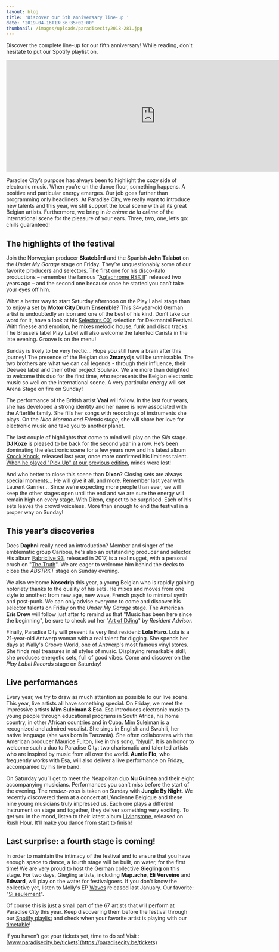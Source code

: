 ```yaml
---
layout: blog
title: 'Discover our 5th anniversary line-up '
date: '2019-04-16T13:36:35+02:00'
thumbnail: /images/uploads/paradisecity2018-281.jpg
---
```

Discover the complete line-up for our fifth anniversary!
While reading, don't hesitate to put our Spotify playlist on.

<iframe src="https://open.spotify.com/embed/user/paradisecityfestival/playlist/0Bi3SbSebLcjScrqncVGhk" width="800" height="300" frameborder="0" allowtransparency="true" allow="encrypted-media"></iframe>

Paradise City’s purpose has always been to highlight the cozy side of electronic music. When you’re on the dance floor, something happens. A positive and particular energy emerges. Our job goes further than programming only headliners. At Paradise City, we really want to introduce new talents and this year, we still support the local scene with all its great Belgian artists. Furthermore, we bring in _la crème de la crème_ of the international scene for the pleasure of your ears. Three, two, one, let’s go: chills guaranteed!

## The highlights of the festival

Join the Norwegian producer **Skatebård** and the Spanish **John Talabot** on the _Under My Garage_ stage on Friday. They’re unquestionably some of our favorite producers and selectors. The first one for his disco-italo productions – remember the famous "[Agfachrome RSX II](https://www.youtube.com/watch?v=3sUHyatLKx0)" released two years ago – and the second one because once he started you can’t take your eyes off him. 

What a better way to start Saturday afternoon on the Play Label stage than to enjoy a set by **Motor City Drum Ensemble**? This 34-year-old German artist is undoubtedly an icon and one of the best of his kind. Don’t take our word for it, have a look at his [Selectors 001](https://open.spotify.com/album/5amaRDDgmwbAOxhF8ey0lD?si=Z0ChYQrWRUaAl5KI1cwdYQ) selection for Dekmantel Festival. With finesse and emotion, he mixes melodic house, funk and disco tracks. The Brussels label Play Label will also welcome the talented Carista in the late evening. Groove is on the menu! 

Sunday is likely to be very hectic... Hope you still have a brain after this journey! The presence of the Belgian duo **2manydjs** will be unmissable. The two brothers are what we can call legends - through their influence, their Deewee label and their other project Soulwax. We are more than delighted to welcome this duo for the first time, who represents the Belgian electronic music so well on the international scene. A very particular energy will set Arena Stage on fire on Sunday!

The performance of the British artist **Vaal** will follow. In the last four years, she has developed a strong identity and her name is now associated with the Afterlife family. She fills her songs with recordings of instruments she plays. On the _Nico Morano and Friends stage_, she will share her love for electronic music and take you to another planet.

The last couple of highlights that come to mind will play on the _Silo_ stage. **DJ Koze** is pleased to be back for the second year in a row. He’s been dominating the electronic scene for a few years now and his latest album [Knock Knock](https://open.spotify.com/album/0sT4nyNxsvGNQr1O8OR83O?si=OoNzZ7XwQaO_PvLzJDoyKQ), released last year, once more confirmed his limitless talent. [When he played "Pick Up" at our previous edition](https://www.facebook.com/paradisecityfestival/videos/vl.597835734036088/2073334252931471/?type=1), minds were lost! 

And who better to close this scene than **Dixon**? Closing sets are always special moments… He will give it all, and more. Remember last year with Laurent Garnier... Since we’re expecting more people than ever, we will keep the other stages open until the end and we are sure the energy will remain high on every stage. With Dixon, expect to be surprised. Each of his sets leaves the crowd voiceless. More than enough to end the festival in a proper way on Sunday!

## This year’s discoveries

Does **Daphni** really need an introduction? Member and singer of the emblematic group Caribou, he's also an outstanding producer and selector. His album [Fabriclive 93](https://www.youtube.com/playlist?list=PLOkKqTdiv7GYvBXn9i1-Ex7VLI5SMCGNI), released in 2017, is a real nugget, with a personal crush on "[The Truth](https://www.youtube.com/watch?v=KziYeWuR06c)". We are eager to welcome him behind the decks to close the _ABSTRKT_ stage on Sunday evening.

We also welcome **Nosedrip** this year, a young Belgian who is rapidly gaining notoriety thanks to the quality of his sets. He mixes and moves from one style to another: from new age, new wave, French psych to minimal synth and post-punk. We can only advise everyone to come and discover his selector talents on Friday on the _Under My Garage_ stage. The American **Eris Drew** will follow just after to remind us that "Music has been here since the beginning", be sure to check out her "[Art of DJing](https://www.residentadvisor.net/features/3352)" by _Resident Advisor._

Finally, Paradise City will present its very first resident: **Lola Haro**. Lola is a 21-year-old  Antwerp woman with a real talent for digging. She spends her days at Wally's Groove World, one of Antwerp's most famous vinyl stores. She finds real treasures in all styles of music. Displaying remarkable skill, she produces energetic sets, full of good vibes. Come and discover on the _Play Label Records_ stage on Saturday!

## Live performances

Every year, we try to draw as much attention as possible to our live scene. This year, live artists all have something special. On Friday, we meet the impressive artists **Mim Suleiman & Esa**. Esa introduces electronic music to young people through educational programs in South Africa, his home country, in other African countries and in Cuba. Mim Suleiman is a recognized and admired vocalist. She sings in English and Swahili, her native language (she was born in Tanzania). She often collaborates with the American producer Maurice Fulton, like in this song, "[Nyuli](https://www.youtube.com/watch?v=J-F75nJWTO4)". It is an honor to welcome such a duo to Paradise City: two charismatic and talented artists who are inspired by music from all over the world. **Auntie Flo**, who frequently works with Esa, will also deliver a live performance on Friday, accompanied by his live band.

On Saturday you’ll get to meet the Neapolitan duo **Nu Guinea** and their eight accompanying musicians. Performances you can’t miss before the start of the evening. The _rendez-vous_ is taken on Sunday with **Jungle By Night**. We recently discovered them at a concert at L’Ancienne Belgique and these nine young musicians truly impressed us. Each one plays a different instrument on stage and together, they deliver something very exciting. To get you in the mood, listen to their latest album [Livingstone](https://open.spotify.com/album/7BJvFHKl7SQDoVmi3PRuVu?si=9vJX1VbhQTasr_xkLeNt1A), released on Rush Hour. It’ll make you dance from start to finish!

## Last surprise: a fourth stage is coming!

In order to maintain the intimacy of the festival and to ensure that you have enough space to dance, a fourth stage will be built, on water, for the first time! We are very proud to host the German collective **Giegling** on this stage. For two days, Giegling artists, including **Map.ache**, **Eli Verveine** and **Edward**, will play on the water for festivalgoers. If you don't know the collective yet, listen to Molly's EP [Waves](https://www.youtube.com/watch?v=XDHK6Q0Gs5k&list=PLxeEvtt1RAZnYaYpPtLrdeQxpJQU-tDZy) released last January. Our favorite: "[Si seulement](https://www.youtube.com/watch?v=ut1EILD7qE4&list=PLxeEvtt1RAZnYaYpPtLrdeQxpJQU-tDZy&index=4)".

Of course this is just a small part of the 67 artists that will perform at Paradise City this year. Keep discovering them before the festival through our [Spotify playlist](https://open.spotify.com/user/paradisecityfestival/playlist/0Bi3SbSebLcjScrqncVGhk?si=WzyclPt7QQ-mMBvzruq5CQ) and check when your favorite artist is playing with our [timetable](https://paradisecity.be/timetable/friday)!

If you haven’t got your tickets yet, time to do so! 
Visit : [www.paradisecity.be/tickets](https://paradisecity.be/tickets)

